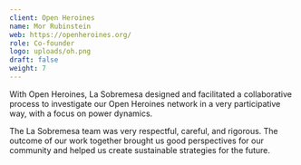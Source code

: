 ```yaml
---
client: Open Heroines
name: Mor Rubinstein
web: https://openheroines.org/
role: Co-founder
logo: uploads/oh.png
draft: false
weight: 7
---
```


With Open Heroines, La Sobremesa designed and facilitated a collaborative process to investigate our Open Heroines network in a very participative way, with a focus on power dynamics.

The La Sobremesa team was very respectful, careful, and rigorous. The outcome of our work together brought us good perspectives for our community and helped us create sustainable strategies for the future.